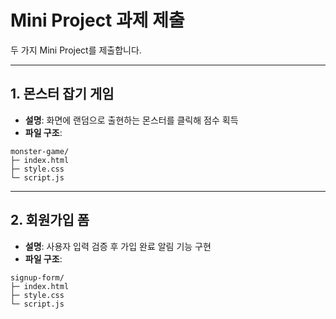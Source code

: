 # Mini Project 과제 제출

두 가지 Mini Project를 제출합니다.

---

## 1. 몬스터 잡기 게임

- **설명**: 화면에 랜덤으로 출현하는 몬스터를 클릭해 점수 획득
- **파일 구조**:

```
monster-game/
├─ index.html
├─ style.css
└─ script.js
```

---

## 2. 회원가입 폼

- **설명**: 사용자 입력 검증 후 가입 완료 알림 기능 구현
- **파일 구조**:

```
signup-form/
├─ index.html
├─ style.css
└─ script.js
```


